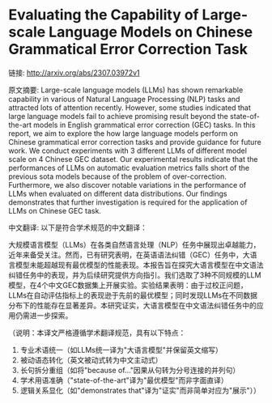 # Evaluating the Capability of Large-scale Language Models on Chinese Grammatical Error Correction Task

链接: http://arxiv.org/abs/2307.03972v1

原文摘要:
Large-scale language models (LLMs) has shown remarkable capability in various
of Natural Language Processing (NLP) tasks and attracted lots of attention
recently. However, some studies indicated that large language models fail to
achieve promising result beyond the state-of-the-art models in English
grammatical error correction (GEC) tasks. In this report, we aim to explore the
how large language models perform on Chinese grammatical error correction tasks
and provide guidance for future work. We conduct experiments with 3 different
LLMs of different model scale on 4 Chinese GEC dataset. Our experimental
results indicate that the performances of LLMs on automatic evaluation metrics
falls short of the previous sota models because of the problem of
over-correction. Furthermore, we also discover notable variations in the
performance of LLMs when evaluated on different data distributions. Our
findings demonstrates that further investigation is required for the
application of LLMs on Chinese GEC task.

中文翻译:
以下是符合学术规范的中文翻译：

大规模语言模型（LLMs）在各类自然语言处理（NLP）任务中展现出卓越能力，近年来备受关注。然而，已有研究表明，在英语语法纠错（GEC）任务中，大语言模型未能超越现有最优模型的性能表现。本报告旨在探究大语言模型在中文语法纠错任务中的表现，并为后续研究提供方向指引。我们选取了3种不同规模的LLM模型，在4个中文GEC数据集上开展实验。实验结果表明：由于过校正问题，LLMs在自动评估指标上的表现逊于先前的最优模型；同时发现LLMs在不同数据分布下的性能存在显著差异。本研究证实，大语言模型在中文语法纠错任务中的应用仍需进一步探索。

（说明：本译文严格遵循学术翻译规范，具有以下特点：
1. 专业术语统一（如LLMs统一译为"大语言模型"并保留英文缩写）
2. 被动语态转化（英文被动式转为中文主动式）
3. 长句拆分重组（如将"because of..."因果从句转为分号连接的并列句）
4. 学术用语准确（"state-of-the-art"译为"最优模型"而非字面直译）
5. 逻辑关系显化（如"demonstrates that"译为"证实"而非简单对应为"展示"））
